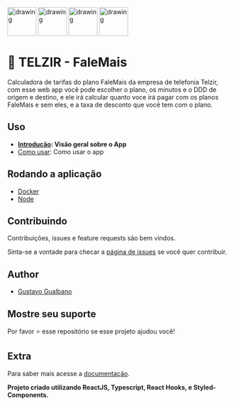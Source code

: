<p align="left">
  <img src="https://cdn4.iconfinder.com/data/icons/logos-3/600/React.js_logo-512.png" alt="drawing" width="65"/>
  <img src="https://raw.githubusercontent.com/remojansen/logo.ts/master/ts.png" alt="drawing" width="65" height="65"/>
  <img src="https://cdn-images-1.medium.com/max/2600/1*-Ijet6kVJqGgul6adezDLQ.png" alt="drawing" height="65"/>
  <img src="https://www.styled-components.com/static/atom.png" alt="drawing" width="65" height="65"/>
</p>

# 📱 TELZIR - FaleMais

Calculadora de tarifas do plano FaleMais da empresa de telefonia Telzir, com esse web app você pode escolher o plano, os minutos e o DDD de origem e destino, e ele irá calcular quanto voce irá pagar com os planos FaleMais e sem eles, e a taxa de desconto que você tem com o plano.

## Uso

- **[Introdução](https://falemais-docs.netlify.com/#/Introdução): Visão geral sobre o App**
- [Como usar](https://falemais-docs.netlify.com/#/Introdu%C3%A7%C3%A3o?id=section-como-usar): Como usar o app

## Rodando a aplicação

- [Docker](https://falemais-docs.netlify.com/#/Rodando%20a%20aplica%C3%A7%C3%A3o?id=section-docker)
- [Node](https://falemais-docs.netlify.com/#/Rodando%20a%20aplica%C3%A7%C3%A3o?id=section-node)

## Contribuindo

Contribuições, issues e feature requests são bem vindos.

Sinta-se a vontade para checar a [página de issues](https://github.com/gsgualbano/vuttr-react/issues) se você quer contribuir.

## Author

- [Gustavo Gualbano](https://github.com/gsgualbano)

## Mostre seu suporte

Por favor ⭐️ esse repositório se esse projeto ajudou você!

## Extra

Para saber mais acesse a [documentação](https://falemais-docs.netlify.com/).

**Projeto criado utilizando ReactJS, Typescript, React Hooks, e Styled-Components.**
